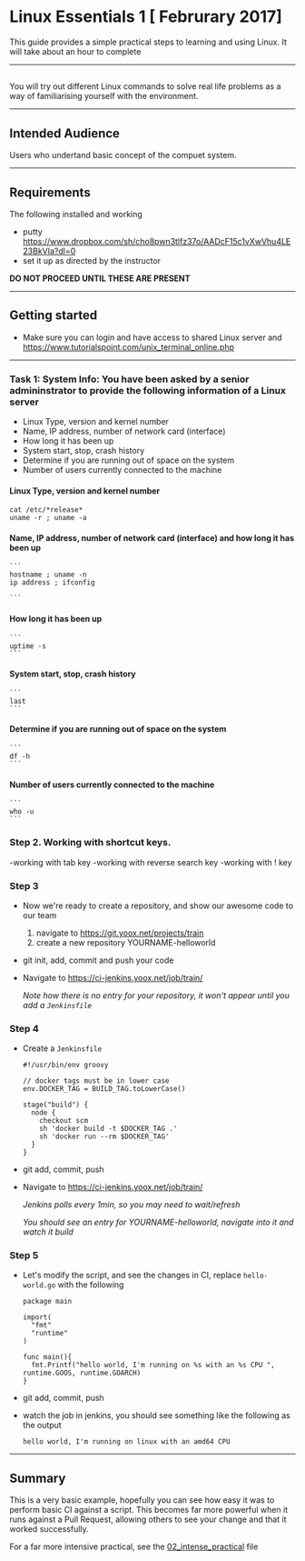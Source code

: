 #  Linux Essentials 1 [ Februrary 2017]

This guide provides a simple practical steps to learning and using Linux. It will take about an hour to complete

---

## 

You will try out different Linux commands to  solve real life problems as a way of familiarising yourself with the environment.

---

## Intended Audience

Users who undertand basic concept of the compuet system.

---

## Requirements

The following installed and working

- putty https://www.dropbox.com/sh/cho8pwn3tlfz37o/AADcF15c1vXwVhu4LE23BkVIa?dl=0 
- set it up as directed by the instructor

**DO NOT PROCEED UNTIL THESE ARE PRESENT**

---

## Getting started

- Make sure you can login and have access to shared Linux server and https://www.tutorialspoint.com/unix_terminal_online.php

---

###  Task 1: System Info: You have been asked by a senior admininstrator to provide the following information of a Linux server

- Linux Type, version and kernel number 
- Name, IP address, number of network card (interface) 
- How long it has been up 
- System start, stop, crash history
- Determine if you are running out of space on the system
- Number of users currently connected to the machine

#### Linux Type, version and kernel number

    cat /etc/*release*
    uname -r ; uname -a

#### Name, IP address, number of network card (interface) and how long it has been up

    ```
    hostname ; uname -n
    ip address ; ifconfig

    ```

#### How long it has been up 

    ```
    uptime -s
    ```

#### System start, stop, crash history

    ```
    last
    ```
#### Determine if you are running out of space on the system 

    ```
    df -h
    ```

#### Number of users currently connected to the machine

    ```
    who -u
    ```

### Step 2. Working with shortcut keys.

-working with tab key
-working with reverse search key
-working with ! key 
### Step 3

- Now we're ready to create a repository, and show our awesome code to our team

    1. navigate to https://git.yoox.net/projects/train
    2. create a new repository YOURNAME-helloworld

- git init, add, commit and push your code

- Navigate to https://ci-jenkins.yoox.net/job/train/

    _Note how there is no entry for your repository, it won't appear until you add a `Jenkinsfile`_

### Step 4

- Create a `Jenkinsfile`

    ```
    #!/usr/bin/env groovy

    // docker tags must be in lower case
    env.DOCKER_TAG = BUILD_TAG.toLowerCase()

    stage("build") {
      node {
        checkout scm
        sh 'docker build -t $DOCKER_TAG .'
        sh 'docker run --rm $DOCKER_TAG'
      }
    }
    ```

- git add, commit, push

- Navigate to https://ci-jenkins.yoox.net/job/train/

    _Jenkins polls every 1min, so you may need to wait/refresh_

    _You should see an entry for YOURNAME-helloworld, navigate into it and watch it build_

### Step 5

- Let's modify the script, and see the changes in CI, replace `hello-world.go` with the following

    ```
    package main

    import(
      "fmt"
      "runtime"
    )

    func main(){
      fmt.Printf("hello world, I'm running on %s with an %s CPU ", runtime.GOOS, runtime.GOARCH)
    }
    ```

- git add, commit, push

- watch the job in jenkins, you should see something like the following as the output

    ```
    hello world, I'm running on linux with an amd64 CPU
    ```

---

## Summary

This is a very basic example, hopefully you can see how easy it was to perform basic CI against a script.  This becomes far more powerful when it runs against a Pull Request, allowing others to see your change and that it worked successfully.

For a far more intensive practical, see the [02_intense_practical](02_intense_practical.md) file

